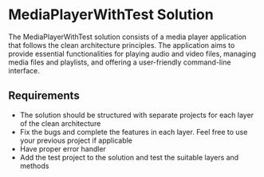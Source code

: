 # MediaPlayerWithTest Solution

The MediaPlayerWithTest solution consists of a media player application that follows the clean architecture principles. The application aims to provide essential functionalities for playing audio and video files, managing media files and playlists, and offering a user-friendly command-line interface.

## Requirements

- The solution should be structured with separate projects for each layer of the clean architecture
- Fix the bugs and complete the features in each layer. Feel free to use your previous project if applicable
- Have proper error handler
- Add the test project to the solution and test the suitable layers and methods